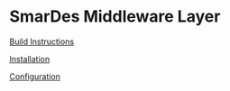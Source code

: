 # SmarDes Middleware Layer

[Build Instructions](Build.md)

[Installation](Install.md)

[Configuration](Configuration.md)
